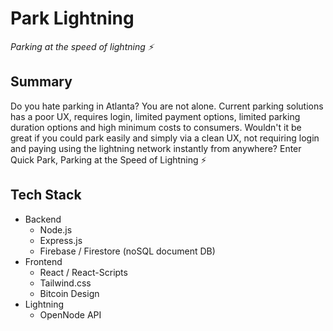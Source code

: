 # Park Lightning
_Parking at the speed of lightning ⚡️_

## Summary
Do you hate parking in Atlanta? You are not alone. Current parking solutions has a poor UX, requires login, limited payment options, limited parking duration options and high minimum costs to consumers. Wouldn't it be great if you could park easily and simply via a clean UX, not requiring login and paying using the lightning network instantly from anywhere? Enter Quick Park, Parking at the Speed of Lightning ⚡️

## Tech Stack
- Backend
  - Node.js
  - Express.js
  - Firebase / Firestore (noSQL document DB)
- Frontend
  - React / React-Scripts
  - Tailwind.css
  - Bitcoin Design
- Lightning
  - OpenNode API

